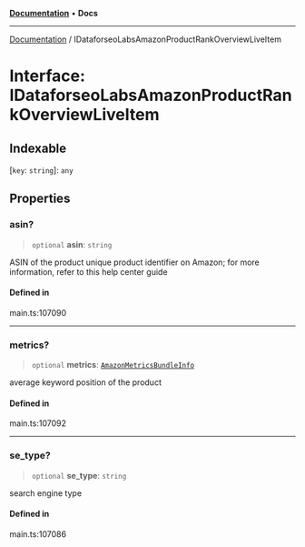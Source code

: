 [**Documentation**](../README.md) • **Docs**

***

[Documentation](../README.md) / IDataforseoLabsAmazonProductRankOverviewLiveItem

# Interface: IDataforseoLabsAmazonProductRankOverviewLiveItem

## Indexable

 \[`key`: `string`\]: `any`

## Properties

### asin?

> `optional` **asin**: `string`

ASIN of the product
unique product identifier on Amazon;
for more information, refer to this help center guide

#### Defined in

main.ts:107090

***

### metrics?

> `optional` **metrics**: [`AmazonMetricsBundleInfo`](../classes/AmazonMetricsBundleInfo.md)

average keyword position of the product

#### Defined in

main.ts:107092

***

### se\_type?

> `optional` **se\_type**: `string`

search engine type

#### Defined in

main.ts:107086
